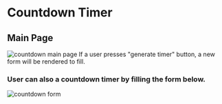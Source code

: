 # Countdown Timer

## Main Page
![countdown main page](https://user-images.githubusercontent.com/66511606/127760003-4375bf93-74c7-4017-9e29-baf633e4b9bb.png)
If a user presses "generate timer" button, a new form will be rendered to fill.

### User can also a countdown timer by filling the form below.
![countdown form](https://user-images.githubusercontent.com/66511606/127760034-90a43c40-a391-41ae-8e93-02580834929b.png)

